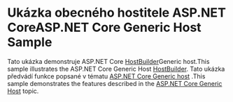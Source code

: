 # <a name="aspnet-core-generic-host-sample"></a><span data-ttu-id="d6602-101">Ukázka obecného hostitele ASP.NET Core</span><span class="sxs-lookup"><span data-stu-id="d6602-101">ASP.NET Core Generic Host Sample</span></span>

<span data-ttu-id="d6602-102">Tato ukázka demonstruje ASP.NET Core [HostBuilder](https://docs.microsoft.com/dotnet/api/microsoft.extensions.hosting.ihostedservice)Generic host.</span><span class="sxs-lookup"><span data-stu-id="d6602-102">This sample illustrates the ASP.NET Core Generic Host [HostBuilder](https://docs.microsoft.com/dotnet/api/microsoft.extensions.hosting.ihostedservice).</span></span> <span data-ttu-id="d6602-103">Tato ukázka předvádí funkce popsané v tématu [ASP.NET Core Generic host](https://docs.microsoft.com/aspnet/core/fundamentals/host/generic-host) .</span><span class="sxs-lookup"><span data-stu-id="d6602-103">This sample demonstrates the features described in the [ASP.NET Core Generic Host](https://docs.microsoft.com/aspnet/core/fundamentals/host/generic-host) topic.</span></span>
